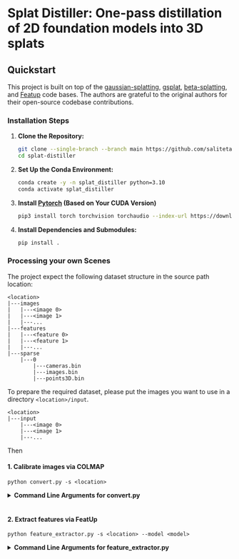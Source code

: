 # Splat Distiller: One-pass distillation of 2D foundation models into 3D splats

## Quickstart

This project is built on top of the [gaussian-splatting](https://github.com/graphdeco-inria/gaussian-splatting), [gsplat](https://github.com/nerfstudio-project/gsplat), [beta-splatting](https://github.com/RongLiu-Leo/beta-splatting), and [Featup](https://github.com/mhamilton723/FeatUp) code bases. The authors are grateful to the original authors for their open-source codebase contributions.

### Installation Steps

1. **Clone the Repository:**
   ```sh
   git clone --single-branch --branch main https://github.com/saliteta/splat-distiller.git
   cd splat-distiller
   ```
1. **Set Up the Conda Environment:**
    ```sh
    conda create -y -n splat_distiller python=3.10
    conda activate splat_distiller
    ```
1. **Install [Pytorch](https://pytorch.org/get-started/locally/) (Based on Your CUDA Version)**
    ```sh
    pip3 install torch torchvision torchaudio --index-url https://download.pytorch.org/whl/cu118
    ```
1. **Install Dependencies and Submodules:**
    ```sh
    pip install .
    ```


### Processing your own Scenes

The project expect the following dataset structure in the source path location:

```
<location>
|---images
|   |---<image 0>
|   |---<image 1>
|   |---...
|---features
|   |---<feature 0>
|   |---<feature 1>
|   |---...
|---sparse
    |---0
        |---cameras.bin
        |---images.bin
        |---points3D.bin
```
To prepare the required dataset, please put the images you want to use in a directory ```<location>/input```.
```
<location>
|---input
    |---<image 0>
    |---<image 1>
    |---...
```
Then
#### 1. Calibrate images via COLMAP
```shell
python convert.py -s <location>
```

<details>
<summary><span style="font-weight: bold;">Command Line Arguments for convert.py</span></summary>

  #### --no_gpu
  Flag to avoid using GPU in COLMAP.
  #### --skip_matching
  Flag to indicate that COLMAP info is available for images.
  #### --source_path / -s
  Location of the inputs.
  #### --camera 
  Which camera model to use for the early matching steps, ```OPENCV``` by default.
  #### --resize
  Flag for creating resized versions of input images.
  #### --colmap_executable
  Path to the COLMAP executable (```.bat``` on Windows).
  #### --magick_executable
  Path to the ImageMagick executable.
</details>
<br>

#### 2. Extract features via FeatUp

```shell
python feature_extractor.py -s <location> --model <model>
```

<details>
<summary><span style="font-weight: bold;">Command Line Arguments for feature_extractor.py</span></summary>

  #### --source_path / -s
  Location of the inputs.
  #### --model 
  Select the 2D foundation model from the list: dino16, dinov2, clip, maskclip, vit, resnet50.
</details>
<br>